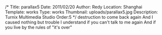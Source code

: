 /*
Title: parallax5
Date: 2011/02/20
Author: Redy
Location: Shanghai
Template: works
Type: works
Thumbnail: uploads/parallax5.jpg
Description: Turnix Multimedia Studio
Order:5
*/
destruction to come back again
And I caused nothing but trouble
I understand if you can't talk to me again
And if you live by the rules of "it's over"
